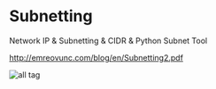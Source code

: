 # Subnetting
Network IP &amp; Subnetting &amp; CIDR &amp; Python Subnet Tool 

http://emreovunc.com/blog/en/Subnetting2.pdf

![all tag](https://s13.postimg.org/rwoajqaxj/Screenshot_from_2017-05-05_09_47_40.png)

